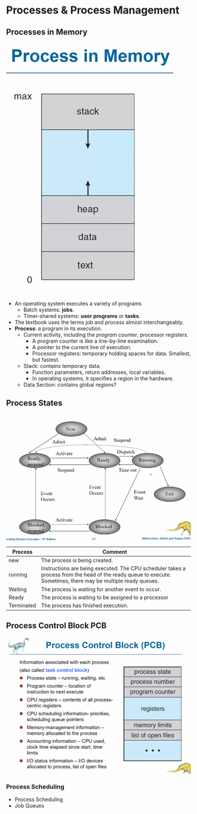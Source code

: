 # Processes & Process Management

## Processes in Memory

![](<../../.gitbook/assets/image (152).png>)

* An operating system executes a variety of programs
  * Batch systems: **jobs**.
  * Timer-shared systems: **user programs** or **tasks**.&#x20;
* The textbook uses the terms job and process almost interchangeably.
* **Process**: a program in its execution.
  * Current activity, including the _program counter_, processor registers.
    * A program counter is like a line-by-line examination.
    * A pointer to the current line of execution.
    * Processor registers: temporary holding spaces for data. Smallest, but fastest.
  * Stack: contains temporary data.
    * Function parameters, return addresses, local variables.
    * In operating systems, it specifies a region in the hardware.
  * Data Section: contains global regions?

## Process States

![](<../../.gitbook/assets/image (153).png>)

| Process    | Comment                                                                                                                                                        |
| ---------- | -------------------------------------------------------------------------------------------------------------------------------------------------------------- |
| new        | The process is being created.                                                                                                                                  |
| running    | Instructions are being executed. The CPU scheduler takes a process from the head of the ready queue to execute. Sometimes, there may be multiple ready queues. |
| Waiting    | The process is waiting for another event to occur.                                                                                                             |
| Ready      | The process is waiting to be assigned to a processor                                                                                                           |
| Terminated | The process has finished execution.                                                                                                                            |

## Process Control Block PCB

![](<../../.gitbook/assets/image (154).png>)

### Process Scheduling

* Process Scheduling
* Job Queues







